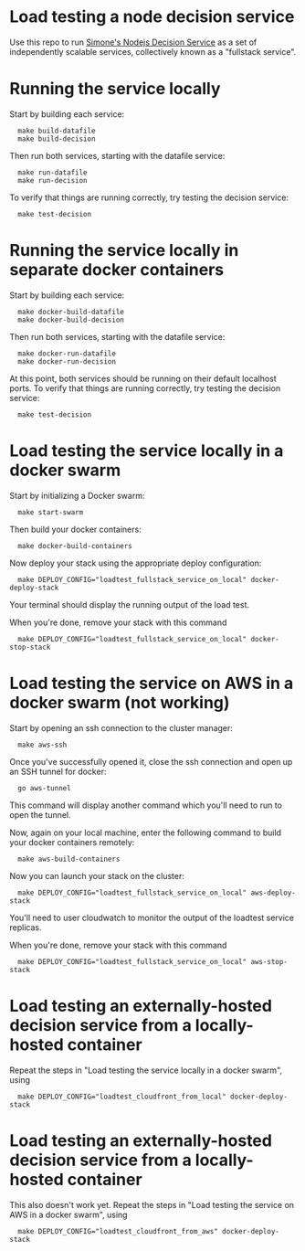 # Load testing a node decision service

Use this repo to run [Simone's Nodejs Decision Service](https://github.com/simone-coelho/decision-service) as a set of independently scalable services, collectively known as a "fullstack service".  

# Running the service locally

Start by building each service:

      make build-datafile
      make build-decision

Then run both services, starting with the datafile service:

      make run-datafile
      make run-decision

To verify that things are running correctly, try testing the decision service:

      make test-decision

# Running the service locally in separate docker containers

Start by building each service:

      make docker-build-datafile
      make docker-build-decision

Then run both services, starting with the datafile service:

      make docker-run-datafile
      make docker-run-decision

At this point, both services should be running on their default localhost ports.  To verify that things are running correctly, try testing the decision service:

      make test-decision

# Load testing the service locally in a docker swarm

Start by initializing a Docker swarm:

      make start-swarm

Then build your docker containers:

      make docker-build-containers

Now deploy your stack using the appropriate deploy configuration:

      make DEPLOY_CONFIG="loadtest_fullstack_service_on_local" docker-deploy-stack

Your terminal should display the running output of the load test.

When you're done, remove your stack with this command

      make DEPLOY_CONFIG="loadtest_fullstack_service_on_local" docker-stop-stack

# Load testing the service on AWS in a docker swarm (not working)

Start by opening an ssh connection to the cluster manager:

      make aws-ssh

Once you've successfully opened it, close the ssh connection and open up an SSH tunnel for docker:

      go aws-tunnel

This command will display another command which you'll need to run to open the tunnel.

Now, again on your local machine, enter the following command to build your docker containers remotely:

      make aws-build-containers

Now you can launch your stack on the cluster:

      make DEPLOY_CONFIG="loadtest_fullstack_service_on_local" aws-deploy-stack

You'll need to user cloudwatch to monitor the output of the loadtest service replicas.

When you're done, remove your stack with this command

      make DEPLOY_CONFIG="loadtest_fullstack_service_on_local" aws-stop-stack


# Load testing an externally-hosted decision service from a locally-hosted container

Repeat the steps in "Load testing the service locally in a docker swarm", using 

      make DEPLOY_CONFIG="loadtest_cloudfront_from_local" docker-deploy-stack

# Load testing an externally-hosted decision service from a locally-hosted container
 
This also doesn't work yet.  Repeat the steps in "Load testing the service on AWS in a docker swarm", using 

      make DEPLOY_CONFIG="loadtest_cloudfront_from_aws" docker-deploy-stack